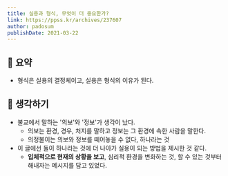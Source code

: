 ```yaml
---
title: 실용과 형식, 무엇이 더 중요한가?
link: https://ppss.kr/archives/237607
author: padosum
publishDate: 2021-03-22
---
```

## 📝 요약   
- 형식은 실용의 결정체이고, 실용은 형식의 이유가 된다.  

## 🤔 생각하기   
- 불교에서 말하는 '의보'와 '정보'가 생각이 났다.
  - 의보는 환경, 경우, 처지를 말하고 정보는 그 환경에 속한 사람을 말한다.  
  - 의정불이는 의보와 정보를 떼어놓을 수 없다, 하나라는 것 
- 이 글에선 둘이 하나라는 것에 더 나아가 실용이 되는 방법을 제시한 것 같다.  
  - **입체적으로 현재의 상황을 보고**, 심리적 환경을 변화하는 것, 할 수 있는 것부터 해내자는 메시지를 담고 있었다. 